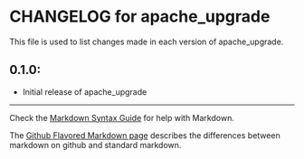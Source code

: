 # CHANGELOG for apache_upgrade

This file is used to list changes made in each version of apache_upgrade.

## 0.1.0:

* Initial release of apache_upgrade

- - -
Check the [Markdown Syntax Guide](http://daringfireball.net/projects/markdown/syntax) for help with Markdown.

The [Github Flavored Markdown page](http://github.github.com/github-flavored-markdown/) describes the differences between markdown on github and standard markdown.
